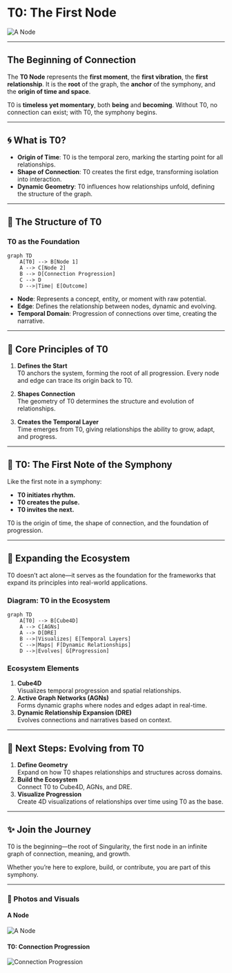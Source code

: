 # T0: The First Node

![A Node](https://github.com/user-attachments/assets/8b31ef53-867b-40fd-ac77-3f0e1438b75d)

---

## The Beginning of Connection

The **T0 Node** represents the **first moment**, the **first vibration**, the **first relationship**. It is the **root** of the graph, the **anchor** of the symphony, and the **origin of time and space**.

T0 is **timeless yet momentary**, both **being** and **becoming**. Without T0, no connection can exist; with T0, the symphony begins.

---

## 🌀 What is T0?

- **Origin of Time**: T0 is the temporal zero, marking the starting point for all relationships.
- **Shape of Connection**: T0 creates the first edge, transforming isolation into interaction.
- **Dynamic Geometry**: T0 influences how relationships unfold, defining the structure of the graph.

---

## 📐 The Structure of T0

### T0 as the Foundation
```mermaid
graph TD
    A[T0] --> B[Node 1]
    A --> C[Node 2]
    B --> D[Connection Progression]
    C --> D
    D -->|Time| E[Outcome]
```

- **Node**: Represents a concept, entity, or moment with raw potential.
- **Edge**: Defines the relationship between nodes, dynamic and evolving.
- **Temporal Domain**: Progression of connections over time, creating the narrative.

---

## 🌟 Core Principles of T0

1. **Defines the Start**  
   T0 anchors the system, forming the root of all progression. Every node and edge can trace its origin back to T0.

2. **Shapes Connection**  
   The geometry of T0 determines the structure and evolution of relationships.

3. **Creates the Temporal Layer**  
   Time emerges from T0, giving relationships the ability to grow, adapt, and progress.

---

## 🎵 T0: The First Note of the Symphony

Like the first note in a symphony:
- **T0 initiates rhythm.**
- **T0 creates the pulse.**
- **T0 invites the next.**

T0 is the origin of time, the shape of connection, and the foundation of progression.

---

## 🧩 Expanding the Ecosystem

T0 doesn’t act alone—it serves as the foundation for the frameworks that expand its principles into real-world applications.

### Diagram: T0 in the Ecosystem
```mermaid
graph TD
    A[T0] --> B[Cube4D]
    A --> C[AGNs]
    A --> D[DRE]
    B -->|Visualizes| E[Temporal Layers]
    C -->|Maps| F[Dynamic Relationships]
    D -->|Evolves| G[Progression]
```

### Ecosystem Elements
1. **Cube4D**  
   Visualizes temporal progression and spatial relationships.
2. **Active Graph Networks (AGNs)**  
   Forms dynamic graphs where nodes and edges adapt in real-time.
3. **Dynamic Relationship Expansion (DRE)**  
   Evolves connections and narratives based on context.

---

## 🚀 Next Steps: Evolving from T0

1. **Define Geometry**  
   Expand on how T0 shapes relationships and structures across domains.
2. **Build the Ecosystem**  
   Connect T0 to Cube4D, AGNs, and DRE.
3. **Visualize Progression**  
   Create 4D visualizations of relationships over time using T0 as the base.

---

## ✨ Join the Journey

T0 is the beginning—the root of Singularity, the first node in an infinite graph of connection, meaning, and growth.

Whether you’re here to explore, build, or contribute, you are part of this symphony.

---

### 📸 Photos and Visuals

#### A Node
![A Node](https://github.com/user-attachments/assets/8b31ef53-867b-40fd-ac77-3f0e1438b75d)

#### T0: Connection Progression
![Connection Progression](https://github.com/user-attachments/assets/9b41ed53-867b-40fd-ac77-3f0e1438b75e)

